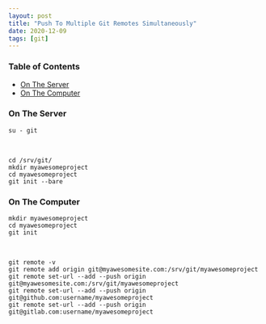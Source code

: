 ```yaml
---
layout: post
title: "Push To Multiple Git Remotes Simultaneously"
date: 2020-12-09
tags: [git]
---
```


### Table of Contents
* [On The Server](#on-the-server)
* [On The Computer](#on-the-computer)

### On The Server
```
su - git
```

<br />

```
cd /srv/git/
mkdir myawesomeproject
cd myawesomeproject
git init --bare
```

### On The Computer
```
mkdir myawesomeproject
cd myawesomeproject
git init
```

<br />

```
git remote -v
git remote add origin git@myawesomesite.com:/srv/git/myawesomeproject
git remote set-url --add --push origin git@myawesomesite.com:/srv/git/myawesomeproject
git remote set-url --add --push origin git@github.com:username/myawesomeproject
git remote set-url --add --push origin git@gitlab.com:username/myawesomeproject
```